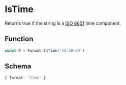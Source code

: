 # IsTime

Returns true if the string is a [ISO 8601](https://en.wikipedia.org/wiki/ISO_8601) time component.

## Function

```typescript
const R = Format.IsTime('14:30:00')
```

## Schema

```typescript 
{ format: 'time' }
```